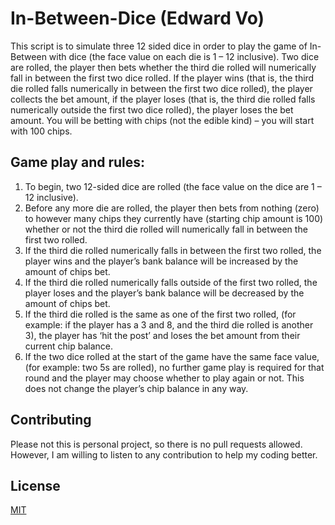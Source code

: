 # In-Between-Dice (Edward Vo)
This script is to simulate three 12 sided dice in order to play the game of In-Between with dice (the face value on each die 
is  1  –  12  inclusive). Two dice are rolled,  the  player  then  bets  whether  the  third  die  rolled  will  numerically  fall  in 
between the first two dice rolled.  If the player wins (that is, the third die rolled falls numerically in between  the first two 
dice rolled), the player collects the bet amount, if the player loses (that is, the third die rolled falls numerically outside 
the first two dice rolled), the player loses the bet amount.  You will be betting with chips (not the edible kind)  – you will 
start with 100 chips.

## Game play and rules: 
1. To begin, two 12-sided dice are rolled (the face value on the dice are 1 – 12 inclusive). 
2. Before any more die are rolled, the player then bets from nothing (zero) to however many chips they currently 
have (starting chip  amount is 100)  whether  or  not the third die rolled  will numerically fall  in between the first 
two rolled. 
3. If the third die rolled numerically falls in between the first two rolled, the player wins and the player’s bank 
balance will be increased by the amount of chips bet. 
4. If the third die rolled numerically falls outside of the first two rolled, the player loses and the player’s bank 
balance will be decreased by the amount of chips bet. 
5. If the third die rolled is the same as one of the first two rolled, (for example: if the player has a 3 and 8, and 
the third die rolled is another 3), the player has ‘hit the post’ and loses the bet amount from their current chip 
balance. 
6. If the two dice rolled at the start of the game have the same face value, (for example: two 5s are rolled), no 
further  game  play  is  required  for  that  round  and  the  player  may  choose  whether  to  play  again  or  not.    This 
does not change the player’s chip balance in any way.

## Contributing
Please not this is personal project, so there is no pull requests allowed. However, I am willing to listen to any contribution to help my coding better.

## License
[MIT](https://choosealicense.com/licenses/mit/)
